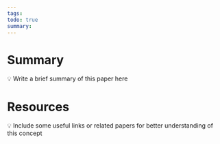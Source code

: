 ```yaml
---
tags: 
todo: true
summary:
---
```

# Summary
💡 Write a brief summary of this paper here
# Resources
💡 Include some useful links or related papers for better understanding of this concept